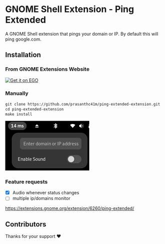 # GNOME Shell Extension - Ping Extended 
A GNOME Shell extension that pings your domain or IP. By default this will ping google.com.
## Installation
### From GNOME Extensions Website
<a href="https://extensions.gnome.org/extension/">
<img src="https://raw.githubusercontent.com/prasanthc41m/switch-x11-wayland/main/img/get-it-on-ego.svg" alt="Get it on EGO" width="200" />
</a>

### Manually

```
git clone https://github.com/prasanthc41m/ping-extended-extension.git
cd ping-extended-extension
make install
```
![logo](https://github.com/prasanthc41m/ping-extended-extension/blob/main/ping-extended-extension.png)

### Feature requests

- [x] Audio whenever status changes
- [ ] multiple ip/domains monitor

https://extensions.gnome.org/extension/6260/ping-extended/

## Contributors
Thanks for your support :heart:

 
